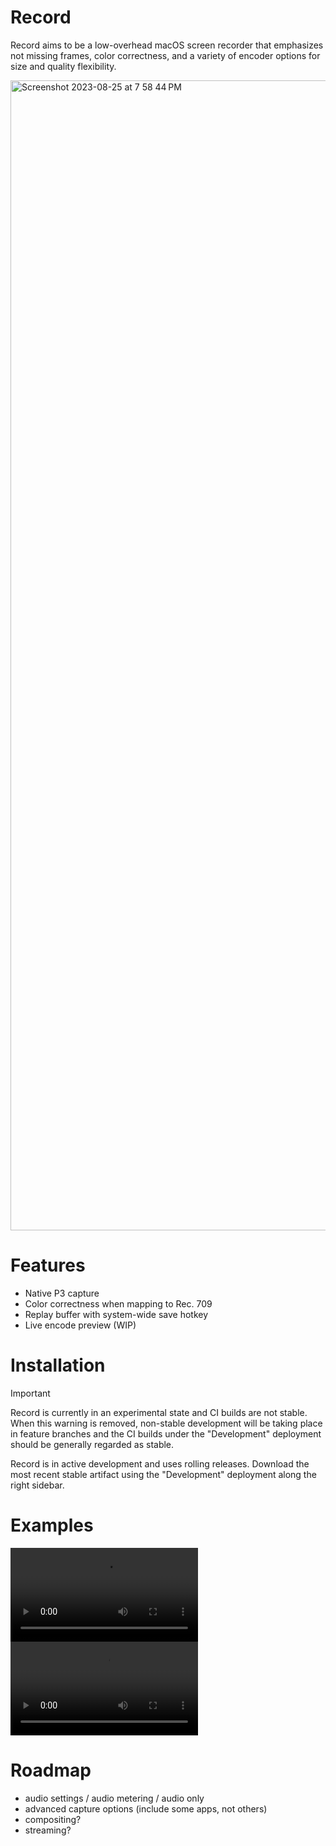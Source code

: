 # Record
Record aims to be a low-overhead macOS screen recorder that emphasizes not missing frames, color correctness, and a variety of encoder options for size and quality flexibility.

<img width="1840" alt="Screenshot 2023-08-25 at 7 58 44 PM" src="https://github.com/jcm93/Record/assets/6864788/7e683799-7ff9-4d31-8393-86c4ffa53f07">

# Features
* Native P3 capture
* Color correctness when mapping to Rec. 709
* Replay buffer with system-wide save hotkey
* Live encode preview (WIP)

# Installation
> [!IMPORTANT]
> Record is currently in an experimental state and CI builds are not stable. When this warning is removed, non-stable development will be taking place in feature branches and the CI builds under the "Development" deployment should be generally regarded as stable.

Record is in active development and uses rolling releases. Download the most recent stable artifact using the "Development" deployment along the right sidebar.

# Examples
<video src="https://github.com/jcm93/Record/assets/6864788/e64d21a9-abe6-4a09-890e-0193c772f5c3" controls="controls" style="max-width: 730px;">
</video>
<video src="https://github.com/jcm93/Record/assets/6864788/53d590c5-e4da-45e7-adf2-8b54d585175b" controls="controls" style="max-width: 730px;"></video>

# Roadmap
* audio settings / audio metering / audio only
* advanced capture options (include some apps, not others)
* compositing?
* streaming?

